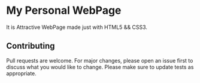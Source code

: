 # My Personal WebPage
 It is Attractive WebPage made just with HTML5 && CSS3.

## Contributing
Pull requests are welcome. For major changes, please open an issue first to discuss what you would like to change.
Please make sure to update tests as appropriate.
